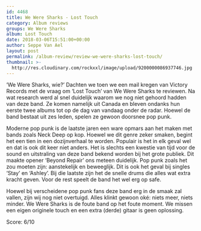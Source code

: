 ```yaml
---
id: 4468
title: We Were Sharks - Lost Touch
category: Album reviews
groups: We Were Sharks
album: Lost Touch
date: 2018-03-06T15:51:00+00:00
author: Seppe Van Ael
layout: post
permalink: /album-review/review-we-were-sharks-lost-touch/
thumbnail: >-
  http://res.cloudinary.com/rockxxl/image/upload/9200000086937746.jpg
---
```

‘We Were Sharks, wie?’ Dachten we toen we een mail kregen van Victory Records met de vraag om ‘Lost Touch’ van We Were Sharks te reviewen. Na wat research werd al snel duidelijk waarom we nog niet gehoord hadden van deze band. Ze komen namelijk uit Canada en bleven ondanks hun eerste twee albums tot op de dag van vandaag onder de radar. Hoewel de band bestaat uit zes leden, spelen ze gewoon doorsnee pop punk.

Moderne pop punk is de laatste jaren een ware opmars aan het maken met bands zoals Neck Deep op kop. Hoewel we dit genre zeker smaken, begint het een tien in een dozijnverhaal te worden. Populair is het in elk geval wel en dat is ook dit keer niet anders. Het is slechts een kwestie van tijd voor de sound en uitstraling van deze band bekend worden bij het grote publiek. Dit maakte opener ‘Beyond Repair’ ons meteen duidelijk. Pop punk zoals het zou moeten zijn: aanstekelijk en beweeglijk. Dit is ook het geval bij singles ‘Stay’ en ‘Ashley’. Bij die laatste zijn het de snelle drums die alles wat extra kracht geven. Voor de rest speelt de band het wel erg op safe.

Hoewel bij verscheidene pop punk fans deze band erg in de smaak zal vallen, zijn wij nog niet overtuigd. Alles klinkt gewoon oké: niets meer, niets minder. We Were Sharks is de foute band op het foute moment. We missen een eigen originele touch en een extra (derde) gitaar is geen oplossing.

Score: 6/10
